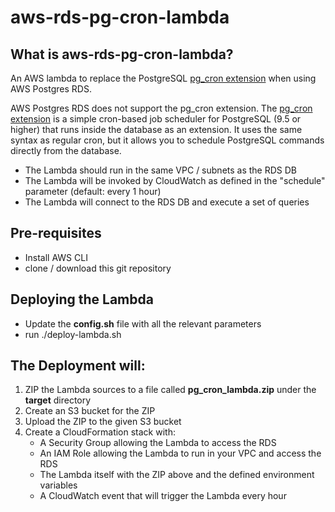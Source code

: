 # aws-rds-pg-cron-lambda
## What is aws-rds-pg-cron-lambda?
An AWS lambda to replace the PostgreSQL [pg_cron extension](https://github.com/citusdata/pg_cron) when using AWS Postgres RDS.

AWS Postgres RDS does not support the pg_cron extension.
The [pg_cron extension](https://github.com/citusdata/pg_cron) is a simple cron-based job scheduler for PostgreSQL (9.5 or higher) that runs inside the database as an extension. It uses the same syntax as regular cron, but it allows you to schedule PostgreSQL commands directly from the database.

- The Lambda should run in the same VPC / subnets as the RDS DB
- The Lambda will be invoked by CloudWatch as defined in the "schedule" parameter (default: every 1 hour)
- The Lambda will connect to the RDS DB and execute a set of queries

## Pre-requisites
- Install AWS CLI
- clone / download this git repository

## Deploying the Lambda
- Update the **config.sh** file with all the relevant parameters
- run ./deploy-lambda.sh 

## The Deployment will:
1. ZIP the Lambda sources to a file called **pg_cron_lambda.zip** under the **target** directory
2. Create an S3 bucket for the ZIP
3. Upload the ZIP to the given S3 bucket
4. Create a CloudFormation stack with:
   - A Security Group allowing the Lambda to access the RDS
   - An IAM Role allowing the Lambda to run in your VPC and access the RDS
   - The Lambda itself with the ZIP above and the defined environment variables
   - A CloudWatch event that will trigger the Lambda every hour





